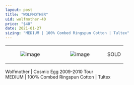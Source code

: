 ```yaml
---
layout: post
title: "WOLFMOTHER"
uid: wolfmother-40
price: "$40"
date: 2021-01-27
sizing: "MEDIUM | 100% Combed Ringspun Cotton | Tultex"
---
```




<table style="width:100%;"><tr><td style="vertical-align:top;">
      <figure class="tmblr-full" data-orig-height="2048" data-orig-width="1365" data-orig-src="https://concertshirts.netlify.app/shirts/0074/0074-01.jpg"><img src="https://64.media.tumblr.com/ef374b4f7d73779c48257b737b38e6ee/ac71a3231d60f72e-6b/s540x810/70ed6b2662e013b0e60243264aa03f962a82c216.jpg" data-orig-height="2048" data-orig-width="1365" data-orig-src="https://concertshirts.netlify.app/shirts/0074/0074-01.jpg" alt="image"/></figure></td>
    <td style="vertical-align:top;">
      <figure class="tmblr-full" data-orig-height="2048" data-orig-width="1365" data-orig-src="https://concertshirts.netlify.app/shirts/0074/0074-02.jpg"><img src="https://64.media.tumblr.com/73729b8469b077dc64d0fc30ebd83de7/ac71a3231d60f72e-fa/s540x810/0c3a41cee14576954fe076c44cb0bc01707a869a.jpg" data-orig-height="2048" data-orig-width="1365" data-orig-src="https://concertshirts.netlify.app/shirts/0074/0074-02.jpg" alt="image"/></figure></td><td class="sold-overlay"><p class="sold-text">SOLD</p></td>
  </tr></table><p>
  Wolfmother | Cosmic Egg 2009-2010 Tour<br/>MEDIUM | 100% Combed Ringspun Cotton | Tultex
</p>
